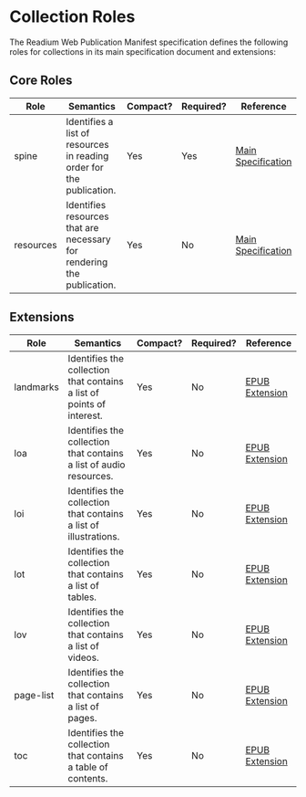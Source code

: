 # Collection Roles

The Readium Web Publication Manifest specification defines the following roles for collections in its main specification document and extensions:

## Core Roles

| Role  | Semantics | Compact? | Required? | Reference |
| ----- | --------- | -------- | --------- | --------- |
| spine  | Identifies a list of resources in reading order for the publication.  | Yes  | Yes  | [Main Specification](README.md) |
| resources  | Identifies resources that are necessary for rendering the publication.  | Yes  | No  | [Main Specification](README.md) |

## Extensions

| Role  | Semantics | Compact? | Required? | Reference |
| ----- | --------- | -------- | --------- | --------- |
| landmarks  | Identifies the collection that contains a list of points of interest.  | Yes  | No  | [EPUB Extension](extensions/epub.md#collection-roles) |
| loa  | Identifies the collection that contains a list of audio resources.  | Yes  | No  | [EPUB Extension](extensions/epub.md#collection-roles) |
| loi  | Identifies the collection that contains a list of illustrations.  | Yes  | No  | [EPUB Extension](extensions/epub.md#collection-roles) |
| lot  | Identifies the collection that contains a list of tables.  | Yes  | No  | [EPUB Extension](extensions/epub.md#collection-roles) |
| lov  | Identifies the collection that contains a list of videos.  | Yes  | No  | [EPUB Extension](extensions/epub.md#collection-roles) |
| page-list  | Identifies the collection that contains a list of pages.  | Yes  | No  | [EPUB Extension](extensions/epub.md#collection-roles) |
| toc  | Identifies the collection that contains a table of contents. | Yes  | No  | [EPUB Extension](extensions/epub.md#collection-roles) |
